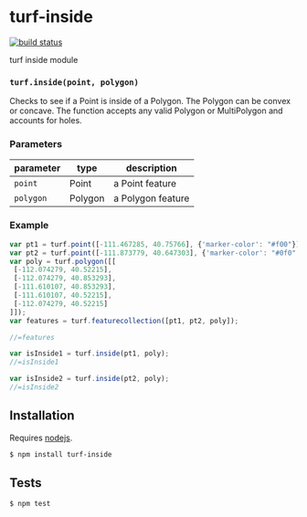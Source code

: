 # turf-inside

[![build status](https://secure.travis-ci.org/Turfjs/turf-inside.png)](http://travis-ci.org/Turfjs/turf-inside)

turf inside module


### `turf.inside(point, polygon)`

Checks to see if a Point is inside of a Polygon. The Polygon can
be convex or concave. The function accepts any valid Polygon or MultiPolygon
and accounts for holes.


### Parameters

| parameter | type    | description       |
| --------- | ------- | ----------------- |
| `point`   | Point   | a Point feature   |
| `polygon` | Polygon | a Polygon feature |


### Example

```js
var pt1 = turf.point([-111.467285, 40.75766], {'marker-color': "#f00"});
var pt2 = turf.point([-111.873779, 40.647303], {'marker-color': "#0f0" });
var poly = turf.polygon([[
 [-112.074279, 40.52215],
 [-112.074279, 40.853293],
 [-111.610107, 40.853293],
 [-111.610107, 40.52215],
 [-112.074279, 40.52215]
]]);
var features = turf.featurecollection([pt1, pt2, poly]);

//=features

var isInside1 = turf.inside(pt1, poly);
//=isInside1

var isInside2 = turf.inside(pt2, poly);
//=isInside2
```

## Installation

Requires [nodejs](http://nodejs.org/).

```sh
$ npm install turf-inside
```

## Tests

```sh
$ npm test
```

